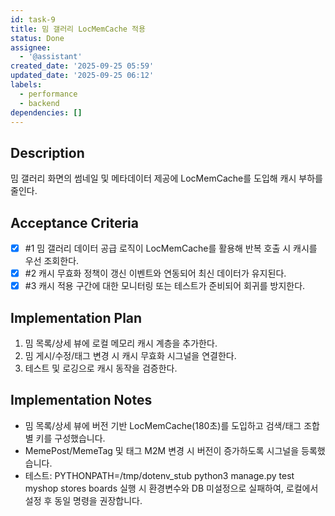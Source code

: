 ```yaml
---
id: task-9
title: 밈 갤러리 LocMemCache 적용
status: Done
assignee:
  - '@assistant'
created_date: '2025-09-25 05:59'
updated_date: '2025-09-25 06:12'
labels:
  - performance
  - backend
dependencies: []
---
```


## Description

<!-- SECTION:DESCRIPTION:BEGIN -->
밈 갤러리 화면의 썸네일 및 메타데이터 제공에 LocMemCache를 도입해 캐시 부하를 줄인다.
<!-- SECTION:DESCRIPTION:END -->

## Acceptance Criteria
<!-- AC:BEGIN -->
- [x] #1 밈 갤러리 데이터 공급 로직이 LocMemCache를 활용해 반복 호출 시 캐시를 우선 조회한다.
- [x] #2 캐시 무효화 정책이 갱신 이벤트와 연동되어 최신 데이터가 유지된다.
- [x] #3 캐시 적용 구간에 대한 모니터링 또는 테스트가 준비되어 회귀를 방지한다.
<!-- AC:END -->

## Implementation Plan

<!-- SECTION:PLAN:BEGIN -->
1. 밈 목록/상세 뷰에 로컬 메모리 캐시 계층을 추가한다.
2. 밈 게시/수정/태그 변경 시 캐시 무효화 시그널을 연결한다.
3. 테스트 및 로깅으로 캐시 동작을 검증한다.
<!-- SECTION:PLAN:END -->

## Implementation Notes

<!-- SECTION:NOTES:BEGIN -->
- 밈 목록/상세 뷰에 버전 기반 LocMemCache(180초)를 도입하고 검색/태그 조합별 키를 구성했습니다.
- MemePost/MemeTag 및 태그 M2M 변경 시 버전이 증가하도록 시그널을 등록했습니다.
- 테스트: PYTHONPATH=/tmp/dotenv_stub python3 manage.py test myshop stores boards 실행 시 환경변수와 DB 미설정으로 실패하여, 로컬에서 설정 후 동일 명령을 권장합니다.
<!-- SECTION:NOTES:END -->

